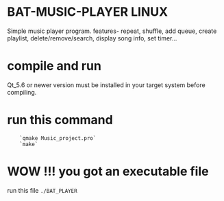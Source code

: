 # BAT-MUSIC-PLAYER LINUX
Simple music player program.
features- repeat, shuffle, add queue, create playlist, delete/remove/search, display song info, set timer...

# compile and run
Qt_5.6 or newer version must be installed in your target system before compiling.
# run this command
        `qmake Music_project.pro`
        `make`
        
# WOW !!! you got an executable file
run this file
        `./BAT_PLAYER`
